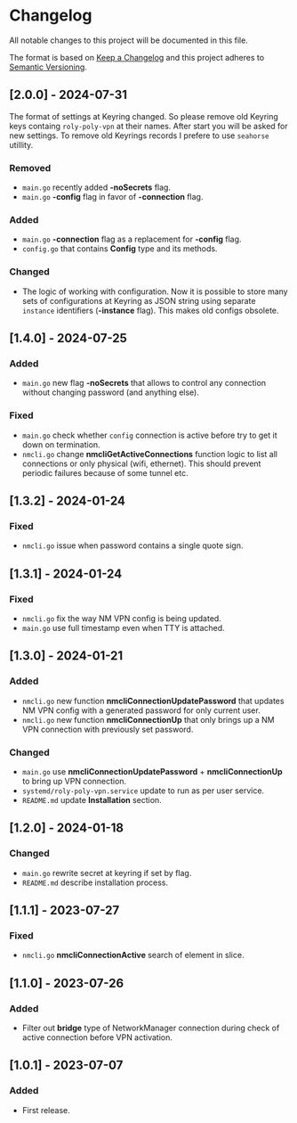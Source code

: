 # Changelog
All notable changes to this project will be documented in this file.

The format is based on [Keep a Changelog](http://keepachangelog.com/en/1.0.0/)
and this project adheres to [Semantic Versioning](http://semver.org/spec/v2.0.0.html).

## [2.0.0] - 2024-07-31
The format of settings at Keyring changed. So please remove old Keyring keys containg `roly-poly-vpn` at their names. After start you will be asked for new settings.
To remove old Keyrings records I prefere to use `seahorse` utillity.

### Removed
- `main.go` recently added **-noSecrets** flag.
- `main.go` **-config** flag in favor of **-connection** flag.

### Added
- `main.go` **-connection** flag as a replacement for **-config** flag.
- `config.go` that contains **Config** type and its methods.

### Changed
- The logic of working with configuration. Now it is possible to store many sets of configurations at Keyring as JSON string using separate `instance` identifiers (**-instance** flag). This makes old configs obsolete.

## [1.4.0] - 2024-07-25
### Added
- `main.go` new flag **-noSecrets** that allows to control any connection without changing password (and anything else).

### Fixed
- `main.go` check whether `config` connection is active before try to get it down on termination.
- `nmcli.go` change **nmcliGetActiveConnections** function logic to list all connections or only physical (wifi, ethernet). This should prevent periodic failures because of some tunnel etc.

## [1.3.2] - 2024-01-24
### Fixed
- `nmcli.go` issue when password contains a single quote sign.

## [1.3.1] - 2024-01-24
### Fixed
- `nmcli.go` fix the way NM VPN config is being updated.
- `main.go` use full timestamp even when TTY is attached.

## [1.3.0] - 2024-01-21
### Added
- `nmcli.go` new function **nmcliConnectionUpdatePassword** that updates NM VPN config with a generated password for only current user.
- `nmcli.go` new function **nmcliConnectionUp** that only brings up a NM VPN connection with previously set password.

### Changed
- `main.go` use **nmcliConnectionUpdatePassword** + **nmcliConnectionUp** to bring up VPN connection.
- `systemd/roly-poly-vpn.service` update to run as per user service.
- `README.md` update **Installation** section.

## [1.2.0] - 2024-01-18
### Changed
- `main.go` rewrite secret at keyring if set by flag.
- `README.md` describe installation process.

## [1.1.1] - 2023-07-27
### Fixed
- `nmcli.go` **nmcliConnectionActive** search of element in slice.

## [1.1.0] - 2023-07-26
### Added
- Filter out **bridge** type of NetworkManager connection during check of active connection before VPN activation.

## [1.0.1] - 2023-07-07
### Added
- First release.
